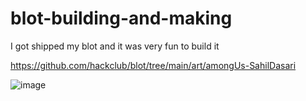 # blot-building-and-making

I got shipped my blot and it was very fun to build it


https://github.com/hackclub/blot/tree/main/art/amongUs-SahilDasari

![image](https://github.com/user-attachments/assets/7c74c69c-1b08-404e-8c77-02c96208236d)
